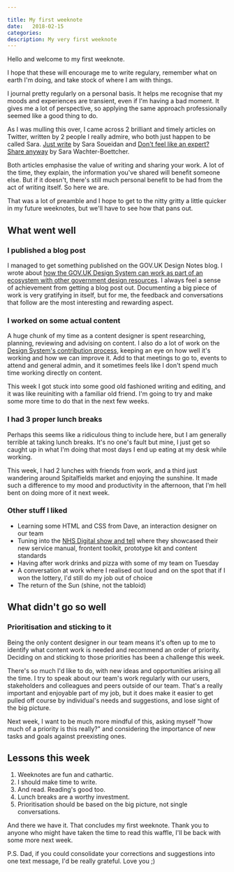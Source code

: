 ```yaml
---

title: My first weeknote
date:   2018-02-15 
categories:
description: My very first weeknote
---
```


Hello and welcome to my first weeknote. 

I hope that these will encourage me to write regulary, remember what on earth I'm doing, and take stock of where I am with things.
 
I journal pretty regularly on a personal basis. It helps me recognise that my moods and experiences are transient, even if I'm having a bad moment. It gives me a lot of perspective, so applying the same approach professionally seemed like a good thing to do.

As I was mulling this over, I came across 2 brilliant and timely articles on Twitter, written by 2 people I really admire, who both just happen to be called Sara. [Just write](https://www.sarasoueidan.com/desk/just-write/) by Sara Soueidan and [Don't feel like an expert? Share anyway](https://medium.com/@sara_ann_marie/dont-feel-like-an-expert-share-anyway-661f2f8cd038) by Sara Wachter-Boettcher. 

Both articles emphasise the value of writing and sharing your work. A lot of the time, they explain, the information you've shared will benefit someone else. But if it doesn't, there's still much personal benefit to be had from the act of writing itself. So here we are.

That was a lot of preamble and I hope to get to the nitty gritty a little quicker in my future weeknotes, but we'll have to see how that pans out.

## What went well

### I published a blog post 

I managed to get something published on the GOV.UK Design Notes blog. I wrote about [how the GOV.UK Design System can work as part of an ecosystem with other government design resources](https://designnotes.blog.gov.uk/2019/02/14/how-the-gov-uk-design-system-can-work-alongside-other-government-design-resources/). I always feel a sense of achievement from getting a blog post out. Documenting a big piece of work is very gratifying in itself, but for me, the feedback and conversations that follow are the most interesting and rewarding aspect.

### I worked on some actual content

A huge chunk of my time as a content designer is spent researching, planning, reviewing and advising on content. I also do a lot of work on the [Design System's contribution process](https://designnotes.blog.gov.uk/2018/09/26/opening-up-the-gov-uk-design-system-for-contributions/), keeping an eye on how well it's working and how we can improve it. Add to that meetings to go to, events to attend and general admin, and it sometimes feels like I don't spend much time working directly on content. 

This week I got stuck into some good old fashioned writing and editing, and it was like reuiniting with a familiar old friend. I'm going to try and make some more time to do that in the next few weeks. 

### I had 3 proper lunch breaks

Perhaps this seems like a ridiculous thing to include here, but I am generally terrible at taking lunch breaks. It's no one's fault but mine, I just get so caught up in what I'm doing that most days I end up eating at my desk while working. 

This week, I had 2 lunches with friends from work, and a third just wandering around Spitalfields market and enjoying the sunshine. It made such a difference to my mood and productivity in the afternoon, that I'm hell bent on doing more of it next week. 

### Other stuff I liked

- Learning some HTML and CSS from Dave, an interaction designer on our team
- Tuning into the [NHS Digital show and tell](https://www.youtube.com/watch?v=C8dfgJQ8JEo) where they showcased their new service manual, frontent toolkit, prototype kit and content standards
- Having after work drinks and pizza with some of my team on Tuesday
- A conversation at work where I realised out loud and on the spot that if I won the lottery, I'd still do my job out of choice
- The return of the Sun (shine, not the tabloid)

## What didn't go so well

### Prioritisation and sticking to it

Being the only content designer in our team means it's often up to me to identify what content work is needed and recommend an order of priority. Deciding on and sticking to those priorities has been a challenge this week. 

There's so much I'd like to do, with new ideas and opportunities arising all the time. I try to speak about our team's work regularly with our users, stakeholders and colleagues and peers outside of our team. That's a really important and enjoyable part of my job, but it does make it easier to get pulled off course by individual's needs and suggestions, and lose sight of the big picture.

Next week, I want to be much more mindful of this, asking myself "how much of a priority is this really?" and considering the importance of new tasks and goals against preexisting ones. 

## Lessons this week

1. Weeknotes are fun and cathartic.
2. I should make time to write.
3. And read. Reading's good too.
4. Lunch breaks are a worthy investment.
5. Prioritisation should be based on the big picture, not single conversations.

And there we have it. That concludes my first weeknote. Thank you to anyone who might have taken the time to read this waffle, I'll be back with some more next week. 

P.S. Dad, if you could consolidate your corrections and suggestions into one text message, I'd be really grateful. Love you ;)
